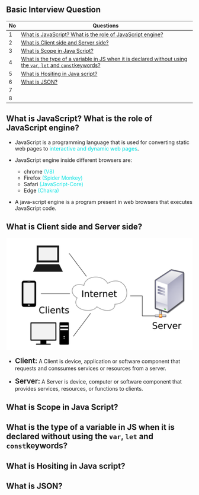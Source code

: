 ## Basic Interview Question

| No    | Questions                          |
| ------| ------------------------------------------------- |
| 1     | [What is JavaScript? What is the role of JavaScript engine?](#what-is-javascript-what-is-the-role-of-javascript-engine) |    
| 2     |   [What is Client side and Server side?](#what-is-client-side-and-server-side)                                 |    
| 3     |   [What is Scope in Java Script? ](#what-is-scope-in-java-script)                                 |    
| 4     |   [What is the type of a variable in JS when it is declared without using the `var`, `let` and `const`keywords?](#what-is-the-type-of-a-variable-in-js-when-it-is-declared-without-using-the-var-let-and-constkeywords)                                |    
| 5     |   [What is Hositing in Java script?](#what-is-hositing-in-java-script)                                 |    
| 6     |   [What is JSON?](#what-is-json)                                |    
| 7     |   []()                                 |    
| 8     |   []()                                 |    

## What is JavaScript? What is the role of JavaScript engine?
- JavaScript is a programming language that is used for converting static web pages to <span style="color:#13E3E3; font-weight:500">interactive and dynamic web pages</span>.
- JavaScript engine inside different browsers are:
    - chrome <span style="color:#13E3E3;">(V8)</span> 
    - Firefox <span style="color:#13E3E3;">(Spider Monkey)</span>
    - Safari <span style="color:#13E3E3;">(JavaScript-Core)</span>
    - Edge <span style="color:#13E3E3;">(Chakra)</span>

- A java-script engine is a program present in web browsers that executes JavaScript code.

## What is Client side and Server side?
![Client-server-architecture](./Image/Client-server-model.svg.png)

- <span style="font-weight:600; font-size:1.2rem">Client:</span> A Client is device, application or software component that requests and conssumes services or resources from a server.

- <span style="font-weight:600; font-size:1.2rem">Server:</span> A Server is device, computer or software component that provides services, resources, or functions to clients.

## What is Scope in Java Script?

## What is the type of a variable in JS when it is declared without using the `var`, `let` and `const`keywords?

## What is Hositing in Java script?

## What is JSON?
